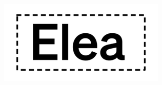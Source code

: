 
<p align="center">
    <picture> 
        <source media="(prefers-color-scheme: dark)" srcset="/media/EleaLogoDarkTheme.svg"> 
        <source media="(prefers-color-scheme: light)" srcset="/media/EleaLogo.svg"> 
        <img alt="Elea Logo" width="480" height="240" align="center" src="/media/EleaLogo.svg"> 
    </picture> 
</p>

